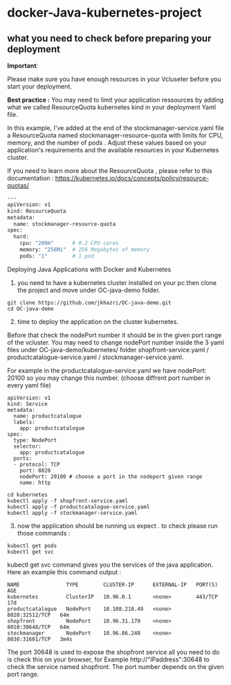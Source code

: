 # docker-Java-kubernetes-project
## what you need to check before preparing your deployment

**Important**: 

Please make sure you have enough resources in your Vcluseter before you start your deployment.

**Best practice :** 
You may need to limit your application ressources by adding what we called ResourceQuota kubernetes kind in your deployment Yaml file.

In this example, I've added at the end of  the stockmanager-service.yaml file a ResourceQuota named stockmanager-resource-quota with limits for CPU, memory, and the number of pods  . 
Adjust these values based on your application's requirements and the available resources in your Kubernetes cluster.

If you need to learn more about the ResourceQuota , please refer to this documentation : https://kubernetes.io/docs/concepts/policy/resource-quotas/

```bash
---
apiVersion: v1
kind: ResourceQuota
metadata:
  name: stockmanager-resource-quota
spec:
  hard:
    cpu: "200m"      # 0.2 CPU cores
    memory: "256Mi"  # 256 Megabytes of memory
    pods: "1"        # 1 pod

```
Deploying Java Applications with Docker and Kubernetes
1. you need to have a kubernetes cluster installed on your pc.then clone the project and move under OC-java-demo folder.
```
git clone https://github.com/jkhazri/OC-java-demo.git
cd OC-java-demo
```

2. time to deploy the application on the cluster kubernetes.
   
Before that check the nodePort number it should be in the given port range of the vcluster.
You may need to change nodePort number inside the 3 yaml files under OC-java-demo/kubernetes/ folder shopfront-service.yaml / productcatalogue-service.yaml / stockmanager-service.yaml.

For example in the productcatalogue-service.yaml we have nodePort: 20100 so you may change this number. (choose diffrent port number in every yaml file)

```
apiVersion: v1
kind: Service
metadata:
  name: productcatalogue
  labels:
    app: productcatalogue
spec:
  type: NodePort
  selector:
    app: productcatalogue
  ports:
  - protocol: TCP
    port: 8020
    nodePort: 20100 # choose a port in the nodeport given range
    name: http
```

```
cd kubernetes
kubectl apply -f shopfront-service.yaml
kubectl apply -f productcatalogue-service.yaml
kubectl apply -f stockmanager-service.yaml

```
3. now the application should be running us expect . to check please run those commands :
```
kubectl get pods
kubectl get svc
```
kubectl get svc command gives you the services of the java application. Here an example this command output : 

```
NAME               TYPE        CLUSTER-IP      EXTERNAL-IP   PORT(S)          AGE
kubernetes         ClusterIP   10.96.0.1       <none>        443/TCP          17d
productcatalogue   NodePort    10.108.218.49   <none>        8020:32512/TCP   64m
shopfront          NodePort    10.96.31.170    <none>        8010:30648/TCP   64m
stockmanager       NodePort    10.96.86.248    <none>        8030:31601/TCP   3m4s
```

The port 30648 is used to expose the shopfront service all you need  to do is check this on your browser, for Example http://"IPaddress":30648 to check the service named shopfront.
The port number depends on the given port range.
